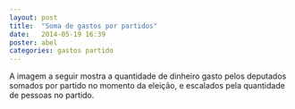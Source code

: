```yaml
---
layout: post
title:  "Soma de gastos por partidos"
date:   2014-05-19 16:39
poster: abel
categories: gastos partido
---
```


A imagem a seguir mostra a quantidade de dinheiro gasto pelos deputados somados
por partido no momento da eleição, e escalados pela quantidade de pessoas no
partido.
<canvas id="myChart" width="600" height="500"></canvas>

<script src="{{ site.baseurl }}/assets/soma-de-gastos-partidos.js">
</script>
<script>
options = {
  xAxisLabel : "Gasto acumulado pos partido, escalado pelo número de pessoas (em Milhões).",
  xAxisFontSize: 12,
  barStrokeWidth: 1,
  barValueSpacing: 14,
  animation : true
}
new Chart(document.getElementById("myChart").getContext("2d")).HorizontalBar(data,options);
</script>
